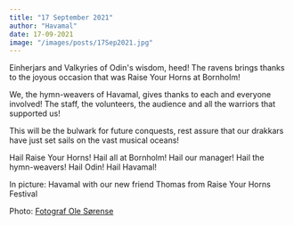 ```yaml
---
title: "17 September 2021"
author: "Havamal"
date: 17-09-2021
image: "/images/posts/17Sep2021.jpg"
---
```


Einherjars and Valkyries of Odin's wisdom, heed!
The ravens brings thanks to the joyous occasion that was Raise Your Horns at Bornholm!

We, the hymn-weavers of Havamal, gives thanks to each and everyone involved!
The staff, the volunteers, the audience and all the warriors that supported us!

This will be the bulwark for future conquests, rest assure that our drakkars have just set sails on the vast musical oceans!

Hail Raise Your Horns! Hail all at Bornholm! Hail our manager! Hail the hymn-weavers! Hail Odin! Hail Havamal!

In picture:
Havamal with our new friend Thomas from Raise Your Horns Festival

Photo:
[Fotograf Ole Sørense](https://www.facebook.com/Fotoole)